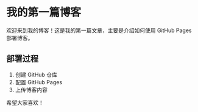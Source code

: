 # 我的第一篇博客

欢迎来到我的博客！这是我的第一篇文章，主要是介绍如何使用 GitHub Pages 部署博客。

## 部署过程

1. 创建 GitHub 仓库
2. 配置 GitHub Pages
3. 上传博客内容

希望大家喜欢！
